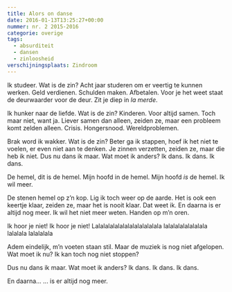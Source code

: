 ```yaml
---
title: Alors on danse
date: 2016-01-13T13:25:27+00:00
nummer: nr. 2 2015-2016
categorie: overige
tags:
  - absurditeit
  - dansen
  - zinloosheid
verschijningsplaats: Zindroom
---
```

Ik studeer. Wat is de zin? Acht jaar studeren om er veertig te kunnen werken. Geld verdienen. Schulden maken. Afbetalen. Voor je het weet staat de deurwaarder voor de deur. Zit je diep in _la merde_.

Ik hunker naar de liefde. Wat is de zin? Kinderen. Voor altijd samen. Toch maar niet, want ja. Liever samen dan alleen, zeiden ze, maar een probleem komt zelden alleen. Crisis. Hongersnood. Wereldproblemen.

Brak word ik wakker. Wat is de zin? Beter ga ik stappen, hoef ik het niet te voelen, er even niet aan te denken. Je zinnen verzetten, zeiden ze, maar die heb ik niet. Dus nu dans ik maar. Wat moet ik anders? Ik dans. Ik dans. Ik dans.

De hemel, dit is de hemel. Mijn hoofd in de hemel. Mijn hoofd *is* de hemel. Ik wil meer.

De stenen hemel op z’n kop. Lig ik toch weer op de aarde. Het is ook een keertje klaar, zeiden ze, maar het is nooit klaar. Dat weet ik. En daarna is er altijd nog meer. Ik wil het niet meer weten. Handen op m’n oren.

Ik hoor je niet! Ik hoor je niet! Lalalalalalalalalalalalalala lalalalalalalalala lalalala lalalalala

Adem eindelijk, m’n voeten staan stil. Maar de muziek is nog niet afgelopen. Wat moet ik nu? Ik kan toch nog niet stoppen?

Dus nu dans ik maar. Wat moet ik anders? Ik dans. Ik dans. Ik dans.

En daarna... ... is er altijd nog meer.